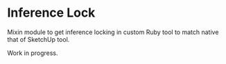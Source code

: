 # Inference Lock

Mixin module to get inference locking in custom Ruby tool to match native
that of SketchUp tool.

Work in progress.
